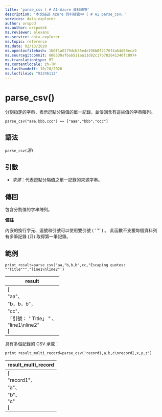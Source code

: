 ```yaml
---
title: 'parse_csv ( # A1-Azure 資料總管'
description: '本文描述 Azure 資料總管中 ( # A1 parse_csv。'
services: data-explorer
author: orspod
ms.author: orspodek
ms.reviewer: alexans
ms.service: data-explorer
ms.topic: reference
ms.date: 02/13/2020
ms.openlocfilehash: 1b0f1a0279dcb35e4e196b0f2170f4a64d58eca9
ms.sourcegitcommit: 608539af6ab511aa11d82c17b782641340fc8974
ms.translationtype: MT
ms.contentlocale: zh-TW
ms.lasthandoff: 10/20/2020
ms.locfileid: "92246113"
---
```

# <a name="parse_csv"></a>parse_csv()

分割指定的字串，表示逗點分隔值的單一記錄，並傳回含有這些值的字串陣列。

```kusto
parse_csv("aaa,bbb,ccc") == ["aaa","bbb","ccc"]
```

## <a name="syntax"></a>語法

`parse_csv(`*源*`)`

## <a name="arguments"></a>引數

* *來源*：代表逗點分隔值之單一記錄的來源字串。

## <a name="returns"></a>傳回

包含分割值的字串陣列。

**備註**

內嵌的換行字元、逗號和引號可以使用雙引號 ( ' "' ) 。 此函數不支援每個資料列有多筆記錄 (只) 取得第一筆記錄。

## <a name="examples"></a>範例

<!-- csl: https://help.kusto.windows.net:443/Samples -->
```kusto
print result=parse_csv('aa,"b,b,b",cc,"Escaping quotes: ""Title""","line1\nline2"')
```

|result|
|---|
|[<br>  "aa"、<br>  "b，b，b"，<br>  "cc"、<br>  「引號： \" Title」 \" 、<br>  "line1\nline2"<br>]|

具有多個記錄的 CSV 承載：

<!-- csl: https://help.kusto.windows.net:443/Samples -->
```kusto
print result_multi_record=parse_csv('record1,a,b,c\nrecord2,x,y,z')
```

|result_multi_record|
|---|
|[<br>  "record1"、<br>  "a"、<br>  "b"、<br>  "c"<br>]|
